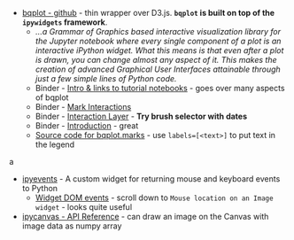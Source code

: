 - [bqplot - github](https://github.com/bqplot/bqplot) - thin wrapper over D3.js. **`bqplot` is built on top of the `ipywidgets` framework**.
    - *...a Grammar of Graphics based interactive visualization library for the Jupyter notebook where every single component of a plot is an interactive iPython widget. What this means is that even after a plot is drawn, you can change almost any aspect of it. This makes the creation of advanced Graphical User Interfaces attainable through just a few simple lines of Python code.*
    - Binder - [Intro & links to tutorial notebooks](https://hub.mybinder.turing.ac.uk/user/bqplot-bqplot-lryb3bhe/notebooks/examples/Index.ipynb) - goes over many aspects of bqplot
    - Binder - [Mark Interactions](https://hub.mybinder.turing.ac.uk/user/bqplot-bqplot-lryb3bhe/notebooks/examples/Interactions/Mark%20Interactions.ipynb)
    - Binder - [Interaction Layer](https://hub.mybinder.turing.ac.uk/user/bqplot-bqplot-lryb3bhe/notebooks/examples/Interactions/Interaction%20Layer.ipynb) - **Try brush selector with dates**
    - Binder - [Introduction](https://hub.mybinder.turing.ac.uk/user/bqplot-bqplot-lryb3bhe/notebooks/examples/Introduction.ipynb) - great
    - [Source code for bqplot.marks](https://bqplot.readthedocs.io/en/latest/_modules/bqplot/marks.html?highlight=legend%20text#) - use `labels=[<text>]` to put text in the legend


a 

- [ipyevents](https://github.com/mwcraig/ipyevents) - A custom widget for returning mouse and keyboard events to Python
    - [Widget DOM events](https://github.com/mwcraig/ipyevents/blob/master/doc/Widget%20DOM%20Events.ipynb) - scroll down to `Mouse location on an Image widget` - looks quite useful
- [ipycanvas - API Reference](https://ipycanvas.readthedocs.io/en/latest/api.html) - can draw an image on the Canvas with image data as numpy array